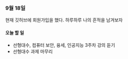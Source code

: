 ### 9월 18일
현재 깃허브에 회원가입을 했다. 하루하루 나의 흔적을 남겨보자

#### 오늘 할 일
* 선형대수, 컴퓨터 보안, 융세, 인공지능 3주차 강의 듣기
* 선형대수 과제 마무리
